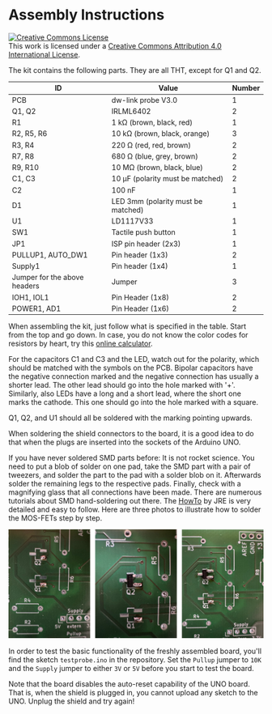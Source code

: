 # Assembly Instructions 

<a rel="license" href="http://creativecommons.org/licenses/by/4.0/"><img alt="Creative Commons License" style="border-width:0" src="https://i.creativecommons.org/l/by/4.0/88x31.png" /></a><br />This work is licensed under a <a rel="license" href="http://creativecommons.org/licenses/by/4.0/">Creative Commons Attribution 4.0 International License</a>.



The kit contains the following parts. They are all THT, except for Q1 and Q2.

| ID                           | Value                              | Number |
| ---------------------------- | ---------------------------------- | ------ |
| PCB                          | dw-link probe V3.0                 | 1      |
| Q1, Q2                       | IRLML6402                          | 2      |
| R1                           | 1 kΩ (brown, black, red)           | 1      |
| R2, R5, R6                   | 10 kΩ (brown, black, orange)       | 3      |
| R3, R4                       | 220 Ω (red, red, brown)            | 2      |
| R7, R8                       | 680 Ω (blue, grey, brown)          | 2      |
| R9, R10                      | 10 MΩ (brown, black, blue)         | 2      |
| C1, C3                       | 10 µF (polarity must be matched)   | 2      |
| C2                           | 100 nF                             | 1      |
| D1                           | LED 3mm (polarity must be matched) | 1      |
| U1                           | LD1117V33                          | 1      |
| SW1                          | Tactile push button                | 1      |
| JP1                          | ISP pin header (2x3)               | 1      |
| PULLUP1, AUTO_DW1            | Pin header (1x3)                   | 2      |
| Supply1                      | Pin header (1x4)                   | 1      |
| Jumper for the above headers | Jumper                             | 3      |
| IOH1, IOL1                   | Pin Header (1x8)                   | 2      |
| POWER1, AD1                  | Pin Header (1x6)                   | 2      |

When assembling the kit, just follow what is specified in the table. Start from the top and go down. In case, you do not know  the color codes for resistors by heart, try this [online calculator](https://www.allaboutcircuits.com/tools/resistor-color-code-calculator/). 

For the capacitors C1 and C3 and the LED, watch out for the polarity, which should be matched with the symbols on the PCB. Bipolar capacitors have the negative connection marked and the negative connection has usually a shorter lead. The other lead should go into the hole marked with '+'.  Similarly, also LEDs have a long and a short lead, where the short one marks the cathode. This one should go into the hole marked with a square.

Q1, Q2, and U1 should all be soldered with the marking pointing upwards.

When soldering the shield connectors to the board, it is a good idea to do that when the plugs are inserted into the sockets of the Arduino UNO. 

If you have never soldered SMD parts before: It is not rocket science. You need to put a blob of solder on one pad, take the SMD part with a pair of tweezers, and solder the part to the pad with a solder blob on it. Afterwards solder the remaining legs to the respective pads. Finally, check with a magnifying glass that all connections have been made. There are numerous tutorials about SMD hand-soldering out there. The [HowTo](https://josepheoff.github.io/posts/howtosolder-11soldersmdpassive) by JRE is very detailed and easy to follow. Here are three photos to illustrate how to solder the MOS-FETs step by step.

![SMD soldering](../docs/pics/SMD-soldering.png)

In order to test the basic functionality of the freshly assembled board, you'll find the sketch `testprobe.ino` in the repository. Set the `Pullup` jumper to `10K` and the `Supply` jumper to either `3V` or `5V` before you start to test the board. 

Note that the board disables the auto-reset capability of the UNO board. That is, when the shield is plugged in, you cannot upload any sketch to the UNO. Unplug the shield and try again! 